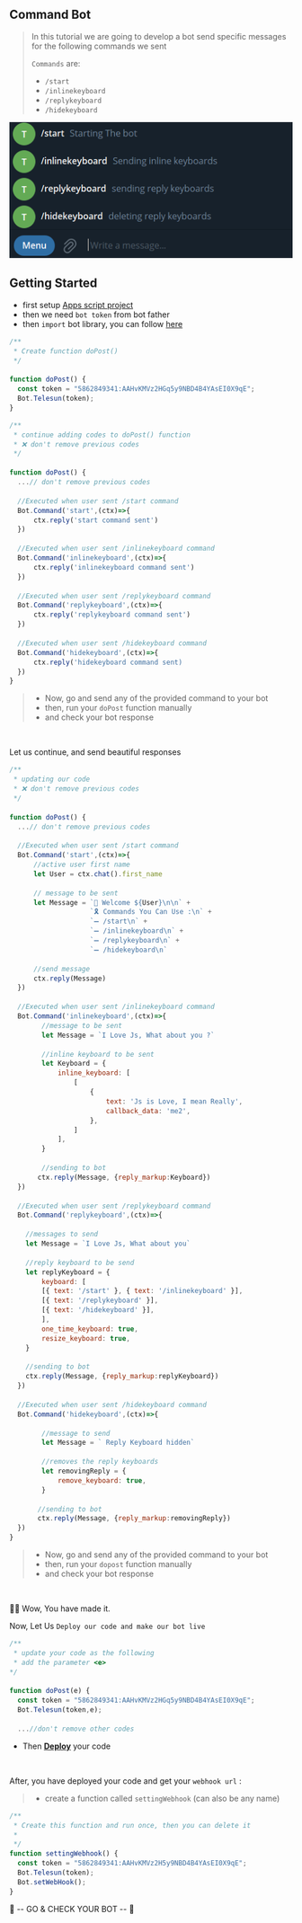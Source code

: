 ## Command Bot

> In this tutorial we are going to develop a bot send specific messages for the following commands we sent
>
> `Commands` are:
>
> - `/start`
> - `/inlinekeyboard`
> - `/replykeyboard`
> - `/hidekeyboard`

![Result](../../assets/example/commandbot.png)

## Getting Started

- first setup [Apps script project](https://github.com/abdiu34567/telesun.js/blob/main/Getting%20Started%20With%20App%20Script.md)
- then we need `bot token` from bot father
- then `import` bot library, you can follow [here](https://github.com/abdiu34567/telesun.js/blob/main/ImportingLib.md)

```js
/**
 * Create function doPost()
 */

function doPost() {
  const token = "5862849341:AAHvKMVz2HGq5y9NBD4B4YAsEI0X9qE";
  Bot.Telesun(token);
}
```

```js
/**
 * continue adding codes to doPost() function
 * ❌ don't remove previous codes
 */

function doPost() {
  ...// don't remove previous codes

  //Executed when user sent /start command
  Bot.Command('start',(ctx)=>{
      ctx.reply('start command sent')
  })

  //Executed when user sent /inlinekeyboard command
  Bot.Command('inlinekeyboard',(ctx)=>{
      ctx.reply('inlinekeyboard command sent')
  })

  //Executed when user sent /replykeyboard command
  Bot.Command('replykeyboard',(ctx)=>{
      ctx.reply('replykeyboard command sent')
  })

  //Executed when user sent /hidekeyboard command
  Bot.Command('hidekeyboard',(ctx)=>{
      ctx.reply('hidekeyboard command sent)
  })
}
```

> - Now, go and send any of the provided command to your bot
> - then, run your `doPost` function manually
> - and check your bot response

<br>

Let us continue, and send beautiful responses

```js
/**
 * updating our code
 * ❌ don't remove previous codes
 */

function doPost() {
  ...// don't remove previous codes

  //Executed when user sent /start command
  Bot.Command('start',(ctx)=>{
      //active user first name
      let User = ctx.chat().first_name

      // message to be sent
      let Message = `👤 Welcome ${User}\n\n` +
                    `🎗 Commands You Can Use :\n` +
                    `➖ /start\n` +
                    `➖ /inlinekeyboard\n` +
                    `➖ /replykeyboard\n` +
                    `➖ /hidekeyboard\n`

      //send message
      ctx.reply(Message)
  })

  //Executed when user sent /inlinekeyboard command
  Bot.Command('inlinekeyboard',(ctx)=>{
        //message to be sent
        let Message = `I Love Js, What about you ?`

        //inline keyboard to be sent
        let Keyboard = {
            inline_keyboard: [
                [
                    {
                        text: 'Js is Love, I mean Really',
                        callback_data: 'me2',
                    },
                ]
            ],
        }

        //sending to bot
       ctx.reply(Message, {reply_markup:Keyboard})
  })

  //Executed when user sent /replykeyboard command
  Bot.Command('replykeyboard',(ctx)=>{

    //messages to send
    let Message = `I Love Js, What about you`

    //reply keyboard to be send
    let replyKeyboard = {
        keyboard: [
        [{ text: '/start' }, { text: '/inlinekeyboard' }],
        [{ text: '/replykeyboard' }],
        [{ text: '/hidekeyboard' }],
        ],
        one_time_keyboard: true,
        resize_keyboard: true,
    }

    //sending to bot
    ctx.reply(Message, {reply_markup:replyKeyboard})
  })

  //Executed when user sent /hidekeyboard command
  Bot.Command('hidekeyboard',(ctx)=>{

        //message to send
        let Message = ` Reply Keyboard hidden`

        //removes the reply keyboards
        let removingReply = {
            remove_keyboard: true,
        }

       //sending to bot
       ctx.reply(Message, {reply_markup:removingReply})
  })
}
```

> - Now, go and send any of the provided command to your bot
> - then, run your `dopost` function manually
> - and check your bot response

<br>

🌟💪 Wow, You have made it.

Now, Let Us `Deploy our code and make our bot live`

```js
/**
 * update your code as the following
 * add the parameter <e>
*/

function doPost(e) {
  const token = "5862849341:AAHvKMVz2HGq5y9NBD4B4YAsEI0X9qE";
  Bot.Telesun(token,e);

  ...//don't remove other codes

```

- Then **[Deploy](https://github.com/abdiu34567/telesun.js/tree/main/Deployments)** your code

<br>

After, you have deployed your code and get your `webhook url` :

> - create a function called `settingWebhook` (can also be any name)

```js
/**
 * Create this function and run once, then you can delete it
 *
 */
function settingWebhook() {
  const token = "5862849341:AAHvKMVz2H5y9NBD4B4YAsEI0X9qE";
  Bot.Telesun(token);
  Bot.setWebHook();
}
```

🤖 -- GO & CHECK YOUR BOT -- 🤖

